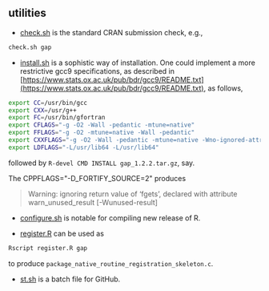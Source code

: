 ## utilities

* [check.sh](check.sh) is the standard CRAN submission check, e.g.,
```bash
check.sh gap
```
* [install.sh](install.sh) is a sophistic way of installation.
One could implement a more restrictive gcc9 specifications, as described in [https://www.stats.ox.ac.uk/pub/bdr/gcc9/README.txt](https://www.stats.ox.ac.uk/pub/bdr/gcc9/README.txt), as follows,
```bash
export CC=/usr/bin/gcc
export CXX=/usr/g++
export FC=/usr/bin/gfortran
export CFLAGS="-g -O2 -Wall -pedantic -mtune=native"
export FFLAGS="-g -O2 -mtune=native -Wall -pedantic"
export CXXFLAGS="-g -O2 -Wall -pedantic -mtune=native -Wno-ignored-attributes -Wno-deprecated-declarations -Wno-parentheses"
export LDFLAGS="-L/usr/lib64 -L/usr/lib64"
```
followed by `R-devel CMD INSTALL gap_1.2.2.tar.gz`, say.

The CPPFLAGS="-D_FORTIFY_SOURCE=2" produces

> Warning: ignoring return value of ‘fgets’, declared with attribute warn_unused_result [-Wunused-result]

* [configure.sh](configure.sh) is notable for compiling new release of R.

* [register.R](register.R) can be used as 
```bash
Rscript register.R gap
```
to produce `package_native_routine_registration_skeleton.c`.

* [st.sh](st.sh) is a batch file for GitHub.
